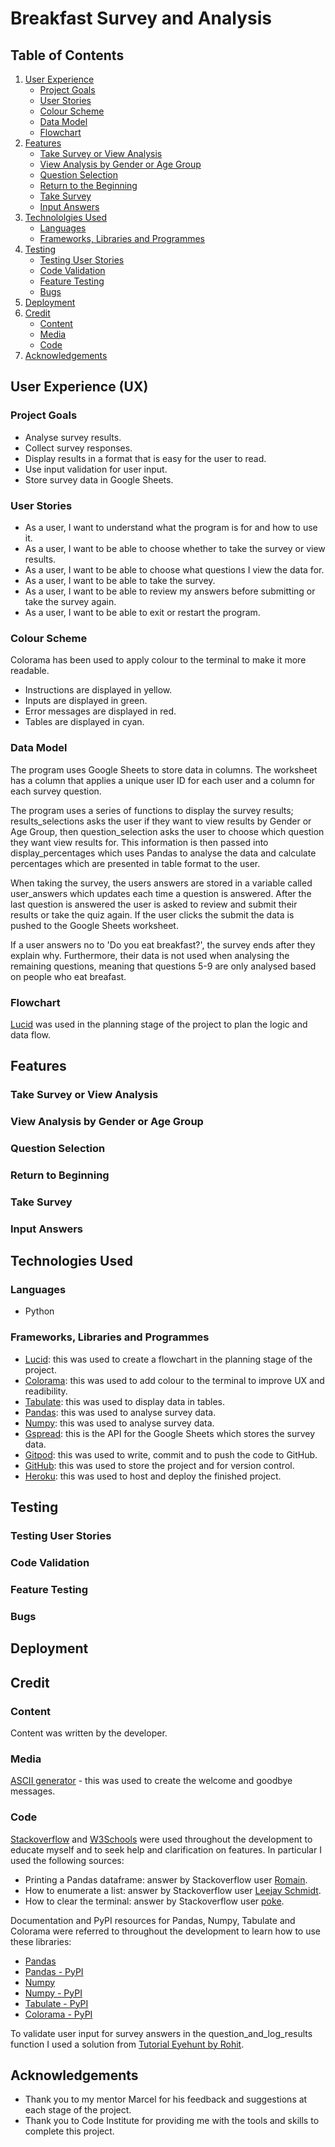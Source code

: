# Breakfast Survey and Analysis

## Table of Contents
1. [User Experience](#user-experience-ux)
    - [Project Goals](#project-goals)
    - [User Stories](#user-stories)
    - [Colour Scheme](#colour-scheme)
    - [Data Model](#data-model)
    - [Flowchart](#flowchart)
2. [Features](#features)
    - [Take Survey or View Analysis](#take-survey-or-view-analysis)
    - [View Analysis by Gender or Age Group](#view-analysis-by-gender-or-age-group)
    - [Question Selection](#question-selection)
    - [Return to the Beginning](#return-to-beginning)
    - [Take Survey](#take-survey)
    - [Input Answers](#input-answers)
3. [Technololgies Used](#technologies-used)
    - [Languages](#languages)
    - [Frameworks, Libraries and Programmes](#frameworks-libraries-and-programmes)
4. [Testing](#testing)
    - [Testing User Stories](#testing-user-stories)
    - [Code Validation](#code-validation)
    - [Feature Testing](#feature-testing)
    - [Bugs](#bugs)
6. [Deployment](#deployment)
6. [Credit](#credit)
    - [Content](#content)
    - [Media](#media)
    - [Code](#code)
7. [Acknowledgements](#acknowledgements)

## User Experience (UX)

### Project Goals
- Analyse survey results.
- Collect survey responses.
- Display results in a format that is easy for the user to read.
- Use input validation for user input.
- Store survey data in Google Sheets.

### User Stories
- As a user, I want to understand what the program is for and how to use it.
- As a user, I want to be able to choose whether to take the survey or view results.
- As a user, I want to be able to choose what questions I view the data for.
- As a user, I want to be able to take the survey.
- As a user, I want to be able to review my answers before submitting or take the survey again.
- As a user, I want to be able to exit or restart the program. 

### Colour Scheme
Colorama has been used to apply colour to the terminal to make it more readable. 
- Instructions are displayed in yellow.
- Inputs are displayed in green.
- Error messages are displayed in red.
- Tables are displayed in cyan.

### Data Model
The program uses Google Sheets to store data in columns. The worksheet has a column that applies a unique user ID for each user and a column for each survey question. 

The program uses a series of functions to display the survey results; results_selections asks the user if they want to view results by Gender or Age Group, then question_selection asks the user to choose which question they want view results for. This information is then passed into display_percentages which uses Pandas to analyse the data and calculate percentages which are presented in table format to the user. 

When taking the survey, the users answers are stored in a variable called user_answers which updates each time a question is answered. After the last question is answered the user is asked to review and submit their results or take the quiz again. If the user clicks the submit the data is pushed to the Google Sheets worksheet. 

If a user answers no to 'Do you eat breakfast?', the survey ends after they explain why. Furthermore, their data is not used when analysing the remaining questions, meaning that questions 5-9 are only analysed based on people who eat breafast. 

### Flowchart
[Lucid](https://lucid.app/documents#/dashboard) was used in the planning stage of the project to plan the logic and data flow. 

## Features

### Take Survey or View Analysis
### View Analysis by Gender or Age Group
### Question Selection
### Return to Beginning
### Take Survey 
### Input Answers


## Technologies Used
### Languages
- Python

### Frameworks, Libraries and Programmes
- [Lucid](https://lucid.app/documents#/dashboard): this was used to create a flowchart in the planning stage of the project.
- [Colorama](https://pypi.org/project/colorama/): this was used to add colour to the terminal to improve UX and readibility.
- [Tabulate](https://pypi.org/project/tabulate/): this was used to display data in tables. 
- [Pandas](https://pypi.org/project/pandas/): this was used to analyse survey data.
- [Numpy](https://pypi.org/project/numpy/): this was used to analyse survey data.
- [Gspread](https://docs.gspread.org/en/v5.7.0/): this is the API for the Google Sheets which stores the survey data. 
- [Gitpod](https://www.gitpod.io/): this was used to write, commit and to push the code to GitHub. 
- [GitHub](https://github.com/): this was used to store the project and for version control.
- [Heroku](https://dashboard.heroku.com/login): this was used to host and deploy the finished project.

## Testing
### Testing User Stories
### Code Validation
### Feature Testing
### Bugs

## Deployment

## Credit
### Content
Content was written by the developer. 

### Media
[ASCII generator](https://ascii-generator.site/t/) - this was used to create the welcome and goodbye messages. 

### Code
[Stackoverflow](https://stackoverflow.com/) and [W3Schools](https://www.w3schools.com/) were used throughout the development to educate myself and to seek help and clarification on features. In particular I used the following sources:
- Printing a Pandas dataframe: answer by Stackoverflow user [Romain](https://stackoverflow.com/a/31885295).
- How to enumerate a list: answer by Stackoverflow user [Leejay Schmidt](https://stackoverflow.com/a/34754025).
- How to clear the terminal: answer by Stackoverflow user [poke](https://stackoverflow.com/a/2084628).

Documentation and PyPI resources for Pandas, Numpy, Tabulate and Colorama were referred to throughout the development to learn how to use these libraries:
- [Pandas](https://pandas.pydata.org/pandas-docs/stable/index.html)
- [Pandas - PyPI](https://pypi.org/project/pandas/)
- [Numpy](https://numpy.org/doc/stable/index.html)
- [Numpy - PyPI](https://pypi.org/project/numpy/)
- [Tabulate - PyPI](https://pypi.org/project/tabulate/) 
- [Colorama - PyPI](https://pypi.org/project/colorama/) 

To validate user input for survey answers in the question_and_log_results function I used a solution from [Tutorial Eyehunt by Rohit](https://tutorial.eyehunts.com/python/python-while-loop-input-validation-example-code/).

## Acknowledgements
- Thank you to my mentor Marcel for his feedback and suggestions at each stage of the project.
- Thank you to Code Institute for providing me with the tools and skills to complete this project. 